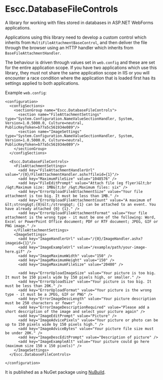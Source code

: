 # Escc.DatabaseFileControls

A library for working with files stored in databases in ASP.NET WebForms applications.

Applications using this library need to develop a custom control which inherits from `MultiFileAttachmentBaseControl`, and then deliver the file through the browser using an HTTP handler which inherits from `BaseFileAttachmentHandler`.

The behaviour is driven through values set in `web.config` and these are set for the entire application scope. If you have two applications which use this library, they must not share the same application scope in IIS or you will encounter a race condition where the application that is loaded first has its settings applied to both applications.

Example `web.config`:

	<configuration>
	  <configSections>
	    <sectionGroup name="Escc.DatabaseFileControls">
	      <section name="FileAttachmentSettings" type="System.Configuration.NameValueSectionHandler, System, Version=1.0.5000.0, Culture=neutral, PublicKeyToken=b77a5c561934e089"/>
	      <section name="ImageSettings" type="System.Configuration.NameValueSectionHandler, System, Version=1.0.5000.0, Culture=neutral, PublicKeyToken=b77a5c561934e089"/>
	    </sectionGroup>
	  </configSections>

      <Escc.DatabaseFileControls>
	    <FileAttachmentSettings>
	      <add key="FileAttachmentHandlerUrl" value="/{0}/FileAttachmentHandler.ashx?fileid={1}"/>
	      <add key="MaximumFileSize" value="1048576" />
	      <add key="FileEditPrompt" value="Attach file (eg flyer)&lt;br /&gt;Maximum size: 1MB&lt;br /&gt;Maximum files: six" />
	      <add key="ErrorUploadFileAttachmentSize" value="Your file attachment is too big. It must be less than 1MB." />
	      <add key="ErrorUploadFileAttachmentCount" value="A maximum of &lt;strong&gt;{0}&lt;/strong&gt; {1} can be attached to an event. You have already attached {0} {1}." />
	      <add key="ErrorUploadFileAttachmentFormat" value="Your file attachment is the wrong type - it must be one of the following: Word, Excel or PowerPoint Office document; PDF or RTF document; JPEG, GIF or PNG image." />
	    </FileAttachmentSettings>
	    <ImageSettings>
	      <add key="ImageHandlerUrl" value="/{0}/ImageHandler.ashx?imageid={1}"/>
	      <add key="ImageExampleUrl" value="/example/path/your-image-here.gif" />
	      <add key="ImageMaximumWidth" value="150" />
	      <add key="ImageMaximumHeight" value="150" />
	      <add key="ImageMaximumFileSize" value="20480" />
	
	      <add key="ErrorUploadImageSize" value="Your picture is too big. It must be 150 pixels wide by 150 pixels high, or smaller." />
	      <add key="ErrorUploadSize" value="Your picture is too big. It must be less than 20K." />
	      <add key="ErrorUploadFormat" value="Your picture is the wrong type - it must be a JPEG, GIF or PNG" />
	      <add key="ErrorImageDescLength" value="Your picture description must be 250 characters or fewer" />
	      <add key="ErrorImageDescriptionRequired" value="Please add a short description of the image and select your picture again" />
	      <add key="ImageEditPrompt" value="Picture" />
	      <add key="ImageAdvicePixels" value="Your picture or photo can be up to 150 pixels wide by 150 pixels high." />
	      <add key="ImageAdviceBytes" value="Your picture file size must be under 20K." />
	      <add key="ImageDescEditPrompt" value="Description of picture" />
	      <add key="ImageExampleAlt" value="Your picture could go here (maximum size 150 x 150 pixels)" />
	    </ImageSettings>
	  </Escc.DatabaseFileControls>
	
	</configuration>

It is published as a NuGet package using [NuBuild](https://github.com/bspell1/NuBuild).
